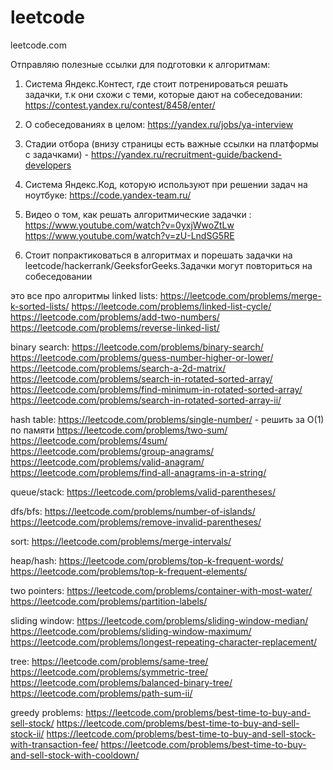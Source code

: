 # leetcode
leetcode.com


Отправляю полезные ссылки для подготовки к алгоритмам:

1. Система Яндекс.Контест, где стоит потренироваться решать задачки, т.к они схожи с теми, которые дают на собеседовании: https://contest.yandex.ru/contest/8458/enter/

2. О собеседованиях в целом: https://yandex.ru/jobs/ya-interview

3. Стадии отбора (внизу страницы есть важные ссылки на платформы с задачками) - https://yandex.ru/recruitment-guide/backend-developers

4. Cистема Яндекс.Код, которую используют при решении задач на ноутбуке: https://code.yandex-team.ru/

5. Видео о том, как решать алгоритмические задачки :
https://www.youtube.com/watch?v=0yxjWwoZtLw
https://www.youtube.com/watch?v=zU-LndSG5RE

6. Стоит попрактиковаться в алгоритмах и порешать задачки на leetcode/hackerrank/GeeksforGeeks.Задачки могут повториться на собеседовании

это все про алгоритмы
linked lists:
    https://leetcode.com/problems/merge-k-sorted-lists/
    https://leetcode.com/problems/linked-list-cycle/
    https://leetcode.com/problems/add-two-numbers/
    https://leetcode.com/problems/reverse-linked-list/
 
binary search:
    https://leetcode.com/problems/binary-search/
    https://leetcode.com/problems/guess-number-higher-or-lower/
    https://leetcode.com/problems/search-a-2d-matrix/
    https://leetcode.com/problems/search-in-rotated-sorted-array/
    https://leetcode.com/problems/find-minimum-in-rotated-sorted-array/
    https://leetcode.com/problems/search-in-rotated-sorted-array-ii/
 
hash table:
    https://leetcode.com/problems/single-number/ - решить за O(1) по памяти
    https://leetcode.com/problems/two-sum/
    https://leetcode.com/problems/4sum/
    https://leetcode.com/problems/group-anagrams/
    https://leetcode.com/problems/valid-anagram/
    https://leetcode.com/problems/find-all-anagrams-in-a-string/

queue/stack:
    https://leetcode.com/problems/valid-parentheses/

dfs/bfs:
    https://leetcode.com/problems/number-of-islands/
    https://leetcode.com/problems/remove-invalid-parentheses/
 
sort:
    https://leetcode.com/problems/merge-intervals/
 
heap/hash:
    https://leetcode.com/problems/top-k-frequent-words/
    https://leetcode.com/problems/top-k-frequent-elements/
 
two pointers:
    https://leetcode.com/problems/container-with-most-water/
    https://leetcode.com/problems/partition-labels/
 
sliding window:
    https://leetcode.com/problems/sliding-window-median/
    https://leetcode.com/problems/sliding-window-maximum/
    https://leetcode.com/problems/longest-repeating-character-replacement/
 
tree:
    https://leetcode.com/problems/same-tree/
    https://leetcode.com/problems/symmetric-tree/
    https://leetcode.com/problems/balanced-binary-tree/
    https://leetcode.com/problems/path-sum-ii/
 
greedy problems:
    https://leetcode.com/problems/best-time-to-buy-and-sell-stock/
    https://leetcode.com/problems/best-time-to-buy-and-sell-stock-ii/
    https://leetcode.com/problems/best-time-to-buy-and-sell-stock-with-transaction-fee/
    https://leetcode.com/problems/best-time-to-buy-and-sell-stock-with-cooldown/

